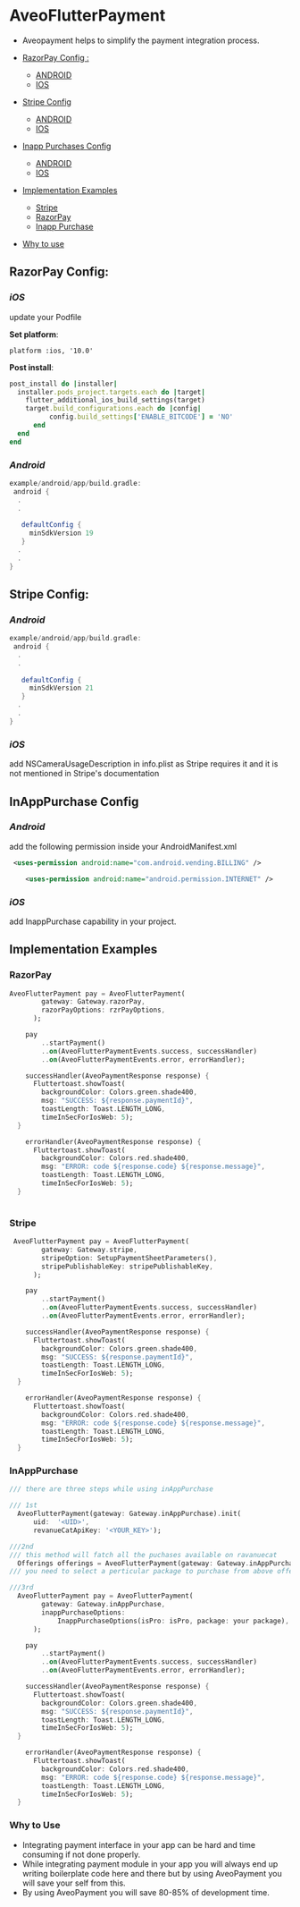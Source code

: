 # AveoFlutterPayment
- Aveopayment helps to simplify the payment integration process.

- [RazorPay Config : ](#razorpay-config)
  - [ANDROID](#android)
  - [IOS](#ios)
  
- [Stripe Config](#stripe-config)
  - [ANDROID](#android-1)
  - [IOS](#ios-1)
- [Inapp Purchases Config](#inapppurchase-config)
  - [ANDROID](#android-2)
  - [IOS](#ios-2)
- [Implementation Examples](#implementation-examples)
  - [Stripe](#stripe)
  - [RazorPay](#razorpay)
  - [Inapp Purchase](#inapppurchase)
- [Why to use](#why-to-use)


## RazorPay Config:

### ***iOS***
update your Podfile

**Set platform**:
```
platform :ios, '10.0'
```
**Post install**: 
```ruby
post_install do |installer|
  installer.pods_project.targets.each do |target|
    flutter_additional_ios_build_settings(target)
    target.build_configurations.each do |config|
          config.build_settings['ENABLE_BITCODE'] = 'NO'
      end
  end
end
```
### ***Android***
```groovy
example/android/app/build.gradle:        
 android {  
  .
  .
                                                                                     
   defaultConfig {                                                                             
     minSdkVersion 19                                                                          
   }
  .
  .
}                                                                                           
```

## Stripe Config:

### ***Android***

```groovy
example/android/app/build.gradle:        
 android {  
  .
  .
                                                                                     
   defaultConfig {                                                                             
     minSdkVersion 21                                                                          
   }
  .
  .
}                                                                                           
```

### ***iOS***
add NSCameraUsageDescription in info.plist as Stripe requires it and it is not mentioned in Stripe's documentation



## InAppPurchase Config

### ***Android***
add the following permission inside your AndroidManifest.xml

```xml
 <uses-permission android:name="com.android.vending.BILLING" />

    <uses-permission android:name="android.permission.INTERNET" />
```


### ***iOS***
add InappPurchase capability in your project.

## Implementation Examples

### RazorPay
```dart
AveoFlutterPayment pay = AveoFlutterPayment(
        gateway: Gateway.razorPay,
        razorPayOptions: rzrPayOptions,
      );

    pay
        ..startPayment()
        ..on(AveoFlutterPaymentEvents.success, successHandler)
        ..on(AveoFlutterPaymentEvents.error, errorHandler);

    successHandler(AveoPaymentResponse response) {
      Fluttertoast.showToast(
        backgroundColor: Colors.green.shade400,
        msg: "SUCCESS: ${response.paymentId}",
        toastLength: Toast.LENGTH_LONG,
        timeInSecForIosWeb: 5);
  }

    errorHandler(AveoPaymentResponse response) {
      Fluttertoast.showToast(
        backgroundColor: Colors.red.shade400,
        msg: "ERROR: code ${response.code} ${response.message}",
        toastLength: Toast.LENGTH_LONG,
        timeInSecForIosWeb: 5);
  }
            
```

### Stripe
```dart
 AveoFlutterPayment pay = AveoFlutterPayment(
        gateway: Gateway.stripe,
        stripeOption: SetupPaymentSheetParameters(),
        stripePublishableKey: stripePublishableKey,
      );

    pay
        ..startPayment()
        ..on(AveoFlutterPaymentEvents.success, successHandler)
        ..on(AveoFlutterPaymentEvents.error, errorHandler);

    successHandler(AveoPaymentResponse response) {
      Fluttertoast.showToast(
        backgroundColor: Colors.green.shade400,
        msg: "SUCCESS: ${response.paymentId}",
        toastLength: Toast.LENGTH_LONG,
        timeInSecForIosWeb: 5);
  }

    errorHandler(AveoPaymentResponse response) {
      Fluttertoast.showToast(
        backgroundColor: Colors.red.shade400,
        msg: "ERROR: code ${response.code} ${response.message}",
        toastLength: Toast.LENGTH_LONG,
        timeInSecForIosWeb: 5);
  }
```

### InAppPurchase
```dart
/// there are three steps while using inAppPurchase 

/// 1st
  AveoFlutterPayment(gateway: Gateway.inAppPurchase).init(
      uid:  '<UID>',
      revanueCatApiKey: '<YOUR_KEY>');

///2nd
/// this method will fatch all the puchases available on ravanuecat
  Offerings offerings = AveoFlutterPayment(gateway: Gateway.inAppPurchase.fetchPurchase();
/// you need to select a perticular package to purchase from above offering

///3rd
  AveoFlutterPayment pay = AveoFlutterPayment(
        gateway: Gateway.inAppPurchase,
        inappPurchaseOptions:
            InappPurchaseOptions(isPro: isPro, package: your package),
      );

    pay
        ..startPayment()
        ..on(AveoFlutterPaymentEvents.success, successHandler)
        ..on(AveoFlutterPaymentEvents.error, errorHandler);

    successHandler(AveoPaymentResponse response) {
      Fluttertoast.showToast(
        backgroundColor: Colors.green.shade400,
        msg: "SUCCESS: ${response.paymentId}",
        toastLength: Toast.LENGTH_LONG,
        timeInSecForIosWeb: 5);
  }

    errorHandler(AveoPaymentResponse response) {
      Fluttertoast.showToast(
        backgroundColor: Colors.red.shade400,
        msg: "ERROR: code ${response.code} ${response.message}",
        toastLength: Toast.LENGTH_LONG,
        timeInSecForIosWeb: 5);
  }

```

### Why to Use
- Integrating payment interface in your app can be hard and time consuming if not done properly. 
- While integrating payment module in your app you will always end up writing boilerplate code here and there but by using AveoPayment you will save your self from this.
- By using AveoPayment you will save 80-85% of development time.

